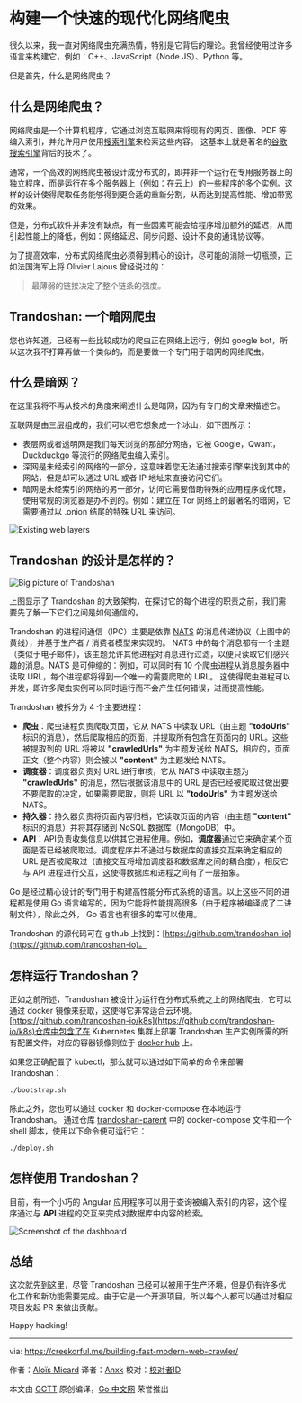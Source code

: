 # 构建一个快速的现代化网络爬虫

很久以来，我一直对网络爬虫充满热情，特别是它背后的理论。我曾经使用过许多语言来构建它，例如：C++、JavaScript（Node.JS）、Python 等。

但是首先，什么是网络爬虫？

## 什么是网络爬虫？

网络爬虫是一个计算机程序，它通过浏览互联网来将现有的网页、图像、PDF 等编入索引，并允许用户使用[搜索引擎](https://en.wikipedia.org/wiki/Web_search_engine)来检索这些内容。 这基本上就是著名的[谷歌搜索引擎](https://google.com/)背后的技术了。

通常，一个高效的网络爬虫被设计成分布式的，即并非一个运行在专用服务器上的独立程序，而是运行在多个服务器上（例如：在云上）的一些程序的多个实例。这样的设计使得爬取任务能够得到更合适的重新分割，从而达到提高性能、增加带宽的效果。

但是，分布式软件并非没有缺点，有一些因素可能会给程序增加额外的延迟，从而引起性能上的降低，例如：网络延迟、同步问题、设计不良的通讯协议等。

为了提高效率，分布式网络爬虫必须得到精心的设计，尽可能的消除一切瓶颈，正如法国海军上将 Olivier Lajous 曾经说过的：
> 最薄弱的链接决定了整个链条的强度。

## Trandoshan: 一个暗网爬虫

您也许知道，已经有一些比较成功的爬虫正在网络上运行，例如 google bot，所以这次我不打算再做一个类似的，而是要做一个专门用于暗网的网络爬虫。

## 什么是暗网？

在这里我将不再从技术的角度来阐述什么是暗网，因为有专门的文章来描述它。

互联网是由三层组成的，我们可以把它想象成一个冰山，如下图所示：

* 表层网或者透明网是我们每天浏览的那部分网络，它被 Google，Qwant，Duckduckgo 等流行的网络爬虫编入索引。
* 深网是未经索引的网络的一部分，这意味着您无法通过搜索引擎来找到其中的网站，但是却可以通过 URL 或者 IP 地址来直接访问它们。
* 暗网是未经索引的网络的另一部分，访问它需要借助特殊的应用程序或代理，使用常规的浏览器是办不到的。例如：建立在 Tor 网络上的最著名的暗网，它需要通过以 .onion 结尾的特殊 URL 来访问。

![Existing web layers](https://creekorful.me/content/images/2019/09/image-1.png)

## Trandoshan 的设计是怎样的？

![Big picture of Trandoshan](https://creekorful.me/content/images/2019/09/Trandoshan-1.png)

上图显示了 Trandoshan 的大致架构，在探讨它的每个进程的职责之前，我们需要先了解一下它们之间是如何通信的。

Trandoshan 的进程间通信（IPC）主要是依靠 [NATS](https://nats.io/) 的消息传递协议（上图中的黄线），并基于生产者 / 消费者模型来实现的。 NATS 中的每个消息都有一个主题（类似于电子邮件），该主题允许其他进程对消息进行过滤，以便只读取它们感兴趣的消息。NATS 是可伸缩的：例如，可以同时有 10 个爬虫进程从消息服务器中读取 URL，每个进程都将得到一个唯一的需要爬取的 URL。 这使得爬虫进程可以并发，即许多爬虫实例可以同时运行而不会产生任何错误，进而提高性能。

Trandoshan 被拆分为 4 个主要进程：

* **爬虫**：爬虫进程负责爬取页面，它从 NATS 中读取 URL（由主题 **"todoUrls"** 标识的消息），然后爬取相应的页面，并提取所有包含在页面内的 URL。这些被提取到的 URL 将被以 **"crawledUrls"** 为主题发送给 NATS，相应的，页面正文（整个内容）则会被以 **"content"** 为主题发给 NATS。
* **调度器**：调度器负责对 URL 进行审核，它从 NATS 中读取主题为 **"crawledUrls"** 的消息，然后根据该消息中的 URL 是否已经被爬取过做出要不要爬取的决定，如果需要爬取，则将 URL 以 **"todoUrls"** 为主题发送给 NATS。
* **持久器**：持久器负责将页面内容归档，它读取页面的内容（由主题 **"content"** 标识的消息）并将其存储到 NoSQL 数据库（MongoDB）中。
* **API**：API负责收集信息以供其它进程使用。例如，**调度器**通过它来确定某个页面是否已经被爬取过。调度程序并不通过与数据库的直接交互来确定相应的 URL 是否被爬取过（直接交互将增加调度器和数据库之间的耦合度），相反它与 API 进程进行交互，这使得数据库和进程之间有了一层抽象。

Go 是经过精心设计的专门用于构建高性能分布式系统的语言。以上这些不同的进程都是使用 Go 语言编写的，因为它能将性能提高很多（由于程序被编译成了二进制文件），除此之外， Go 语言也有很多的库可以使用。

Trandoshan 的源代码可在 github 上找到：[https://github.com/trandoshan-io](https://github.com/trandoshan-io)。

## 怎样运行 Trandoshan？

正如之前所述，Trandoshan 被设计为运行在分布式系统之上的网络爬虫，它可以通过 docker 镜像来获取，这使得它非常适合云环境。[https://github.com/trandoshan-io/k8s](https://github.com/trandoshan-io/k8s)仓库中包含了在 Kubernetes 集群上部署 Trandoshan 生产实例所需的所有配置文件，对应的容器镜像则位于 [docker hub](https://hub.docker.com/u/trandoshanio) 上。

如果您正确配置了 kubectl，那么就可以通过如下简单的命令来部署 Trandoshan：

```bash
./bootstrap.sh
```

除此之外，您也可以通过 docker 和 docker-compose 在本地运行 Trandoshan。 通过仓库 [trandoshan-parent](https://github.com/trandoshan-io/trandoshan-parent) 中的 docker-compose 文件和一个 shell 脚本，使用以下命令便可运行它：

```bash
./deploy.sh
```

## 怎样使用 Trandoshan？

目前，有一个小巧的 Angular 应用程序可以用于查询被编入索引的内容，这个程序通过与 **API** 进程的交互来完成对数据库中内容的检索。

![Screenshot of the dashboard](https://creekorful.me/content/images/2019/09/Screenshot-from-2019-09-22-17-09-49.png)

## 总结

这次就先到这里，尽管 Trandoshan 已经可以被用于生产环境，但是仍有许多优化工作和新功能需要完成。由于它是一个开源项目，所以每个人都可以通过对相应项目发起 PR 来做出贡献。

Happy hacking!

---

via: https://creekorful.me/building-fast-modern-web-crawler/

作者：[Aloïs Micard](https://creekorful.me/author/creekorful/)
译者：[Anxk](https://github.com/Anxk)
校对：[校对者ID](https://github.com/校对者ID)

本文由 [GCTT](https://github.com/studygolang/GCTT) 原创编译，[Go 中文网](https://studygolang.com/) 荣誉推出
